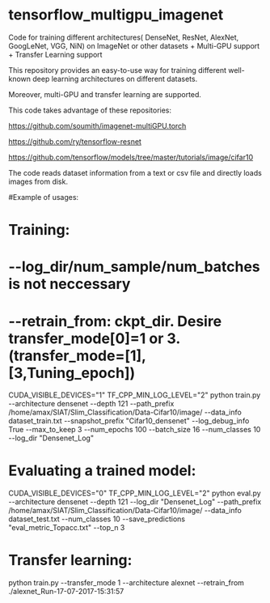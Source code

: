 # tensorflow_multigpu_imagenet
Code for training different architectures( DenseNet, ResNet, AlexNet, GoogLeNet, VGG, NiN) on ImageNet or other datasets + Multi-GPU support + Transfer Learning support

This repository provides an easy-to-use way for training different well-known deep learning architectures on different datasets.

Moreover, multi-GPU and transfer learning are supported.

This code takes advantage of these repositories:

https://github.com/soumith/imagenet-multiGPU.torch

https://github.com/ry/tensorflow-resnet

https://github.com/tensorflow/models/tree/master/tutorials/image/cifar10


The code reads dataset information from a text or csv file and directly loads images from disk.




#Example of usages:


# Training:
# --log_dir/num_sample/num_batches is not neccessary
# --retrain_from: ckpt_dir. Desire transfer_mode[0]=1 or 3.(transfer_mode=[1],[3,Tuning_epoch])

CUDA_VISIBLE_DEVICES="1" TF_CPP_MIN_LOG_LEVEL="2" python train.py --architecture densenet --depth 121 --path_prefix /home/amax/SIAT/Slim_Classification/Data-Cifar10/image/ --data_info dataset_train.txt --snapshot_prefix "Cifar10_densenet" --log_debug_info True --max_to_keep 3 --num_epochs 100 --batch_size 16 --num_classes 10 --log_dir "Densenet_Log"

# Evaluating a trained model:


CUDA_VISIBLE_DEVICES="0" TF_CPP_MIN_LOG_LEVEL="2" python eval.py --architecture densenet --depth 121 --log_dir "Densenet_Log" --path_prefix /home/amax/SIAT/Slim_Classification/Data-Cifar10/image/ --data_info dataset_test.txt --num_classes 10 --save_predictions "eval_metric_Topacc.txt" --top_n 3



# Transfer learning:

python train.py --transfer_mode 1 --architecture alexnet --retrain_from ./alexnet_Run-17-07-2017-15:31:57
